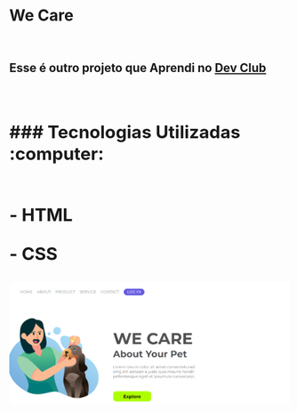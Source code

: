 <h1>We Care</h1>
<br>
<h2>Esse é outro  projeto que Aprendi no <a href="https://rodolfomori.com.br/devclub"a>Dev Club<h2><a>
<br>
  ### Tecnologias Utilizadas :computer:
<br>
<br>
 <p>- HTML</p>
 <p>- CSS</p>

 <img src="https://github.com/Diogo-Jardim/projeto-we-care/blob/main/img/we%20care%20desktop.png?raw=true">
